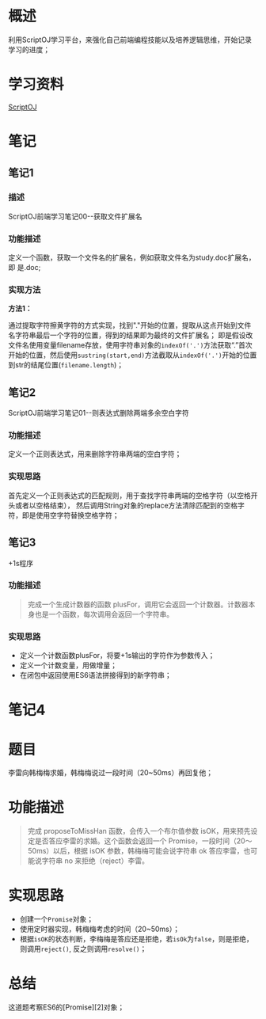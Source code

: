 # 概述

利用ScriptOJ学习平台，来强化自己前端编程技能以及培养逻辑思维，开始记录学习的进度；

# 学习资料
[ScriptOJ](https://scriptoj.com/ "ScriptOJ")
# 笔记

## 笔记1
### 描述

ScriptOJ前端学习笔记00--获取文件扩展名
### 功能描述

定义一个函数，获取一个文件名的扩展名，例如获取文件名为study.doc扩展名，即	是.doc;

### 实现方法

**方法1：**

通过提取字符擦黄字符的方式实现，找到"."开始的位置，提取从这点开始到文件名字符串最后一个字符的位置，得到的结果即为最终的文件扩展名；
即是假设改文件名使用变量filename存放，使用字符串对象的`indexOf('.')`方法获取“.”首次开始的位置，然后使用`sustring(start,end)`方法截取从`indexOf('.')`开始的位置到str的结尾位置(`filename.length`)；

## 笔记2 
ScriptOJ前端学习笔记01--则表达式删除两端多余空白字符
### 功能描述
定义一个正则表达式，用来删除字符串两端的空白字符；
### 实现思路
首先定义一个正则表达式的匹配规则，用于查找字符串两端的空格字符（以空格开头或者以空格结束），
然后调用String对象的replace方法清除匹配到的空格字符，即是使用空字符替换空格字符；
## 笔记3
+1s程序
### 功能描述
>  完成一个生成计数器的函数 plusFor，调用它会返回一个计数器。计数器本身也是一个函数，每次调用会返回一个字符串。

### 实现思路
 - 定义一个计数函数plusFor，将要+1s输出的字符作为参数传入；
 - 定义一个计数变量，用做增量；
 - 在闭包中返回使用ES6语法拼接得到的新字符串；
# 笔记4
# 题目
李雷向韩梅梅求婚，韩梅梅说过一段时间（20~50ms）再回复他；
# 功能描述

> 完成 proposeToMissHan 函数，会传入一个布尔值参数 isOK，用来预先设定是否答应李雷的求婚。这个函数会返回一个 Promise，一段时间（20～50ms）以后，根据 isOK 参数，韩梅梅可能会说字符串 ok 答应李雷，也可能说字符串 no 来拒绝（reject）李雷。


# 实现思路

 - 创建一个`Promise`对象；
 - 使用定时器实现，韩梅梅考虑的时间（20~50ms）；
 - 根据`isOK`的状态判断，李梅梅是答应还是拒绝，若`isOk`为`false`，则是拒绝，则调用`reject()`, 反之则调用`resolve()`；
# 总结
这道题考察ES6的[Promise][2]对象；